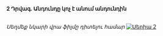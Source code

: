 **2 Դրվագ. Անդունդը կոչ է անում անդունդին**

\
_Սեղմեք նկարի վրա ֆիլմը դիտելու համար_
[![Սերիա 2](https://upload.wikimedia.org/wikipedia/en/b/b3/House_of_David_Poster.jpg)](https://rutube.ru/video/da951f6113a5ede585e494120667045f/?&utm_source=embed&utm_medium=referral&utm_campaign=logo&utm_content=da951f6113a5ede585e494120667045f&utm_term=yastatic.net&t&referrer=appmetrica_tracking_id%3D1037600761300671389%26ym_tracking_id%3D6385561507359005763)

